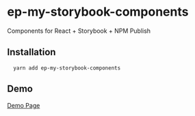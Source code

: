 # ep-my-storybook-components

Components for React + Storybook + NPM Publish

## Installation

```
  yarn add ep-my-storybook-components
```

## Demo

[Demo Page](https://tebasp.github.io/storybook-components/)
